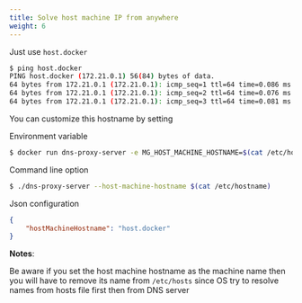 ```yaml
---
title: Solve host machine IP from anywhere
weight: 6
---
```


Just use `host.docker`

```bash
$ ping host.docker
PING host.docker (172.21.0.1) 56(84) bytes of data.
64 bytes from 172.21.0.1 (172.21.0.1): icmp_seq=1 ttl=64 time=0.086 ms
64 bytes from 172.21.0.1 (172.21.0.1): icmp_seq=2 ttl=64 time=0.076 ms
64 bytes from 172.21.0.1 (172.21.0.1): icmp_seq=3 ttl=64 time=0.081 ms
```

You can customize this hostname by setting 

Environment variable

```bash
$ docker run dns-proxy-server -e MG_HOST_MACHINE_HOSTNAME=$(cat /etc/hostname)
```

Command line option

```bash
$ ./dns-proxy-server --host-machine-hostname $(cat /etc/hostname)
```

Json configuration

```json
{
	"hostMachineHostname": "host.docker" 
}
```

**Notes**:

Be aware if you set the host machine hostname as the machine name then you will have to remove
its name from `/etc/hosts` since OS try to resolve names from hosts file first
then from DNS server 
